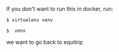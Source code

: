 If you don't want to run this in docker, run:

`$ virtualenv venv`

`$  venv`

we want to go back to equitrip 
